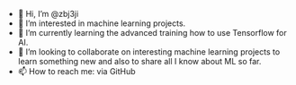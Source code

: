 - 👋 Hi, I’m @zbj3ji
- 👀 I’m interested in machine learning projects.
- 🌱 I’m currently learning the advanced training how to use Tensorflow for AI.
- 💞️ I’m looking to collaborate on interesting machine learning projects to learn something new and also to share all I know about ML so far.
- 📫 How to reach me: via GitHub

<!---
zbj3ji/zbj3ji is a ✨ special ✨ repository because its `README.md` (this file) appears on your GitHub profile.
You can click the Preview link to take a look at your changes.
--->
